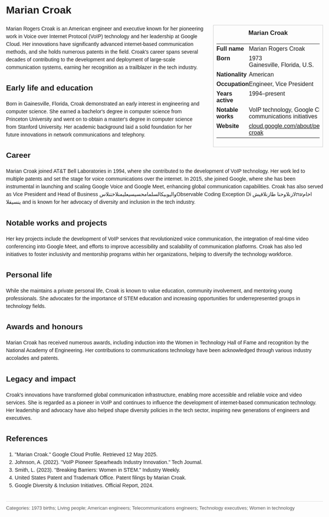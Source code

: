 <!DOCTYPE html>
<html>
<head>
  <title>Marian Croak – Profile</title>
  <style>
    body { font-family: Arial, sans-serif; margin: 2rem auto; max-width: 960px; line-height: 1.5; }
    aside.infobox { float: right; width: 280px; margin: 0 0 1rem 1.5rem; border: 1px solid #ccc; padding: 0.5rem; font-size: 0.9rem; }
    aside.infobox h3 { text-align: center; margin-top: 0; }
    aside.infobox table { width: 100%; border-collapse: collapse; }
    aside.infobox td { padding: 0.25rem 0; vertical-align: top; }
    h1 { margin-top: 0; }
    footer.categories { font-size: 0.8rem; color: #555; border-top: 1px solid #ddd; padding-top: 0.5rem; margin-top: 2rem; }
  </style>
</head>
<body>
  <h1>Marian Croak</h1>
  <aside class="infobox">
    <h3>Marian Croak</h3>
    <table>
      <tr><td><strong>Full name</strong></td><td>Marian Rogers Croak</td></tr>
      <tr><td><strong>Born</strong></td><td>1973<br>Gainesville, Florida, U.S.</td></tr>
      <tr><td><strong>Nationality</strong></td><td>American</td></tr>
      <tr><td><strong>Occupation</strong></td><td>Engineer, Vice President</td></tr>
      <tr><td><strong>Years active</strong></td><td>1994–present</td></tr>
      <tr><td><strong>Notable works</strong></td><td>VoIP technology, Google Cloud communications initiatives</td></tr>
      <tr><td><strong>Website</strong></td><td><a href="https://cloud.google.com/about/people/marian-croak">cloud.google.com/about/people/marian-croak</a></td></tr>
    </table>
  </aside>
  <p>Marian Rogers Croak is an American engineer and executive known for her pioneering work in Voice over Internet Protocol (VoIP) technology and her leadership at Google Cloud. Her innovations have significantly advanced internet-based communication methods, and she holds numerous patents in the field. Croak's career spans several decades of contributing to the development and deployment of large-scale communication systems, earning her recognition as a trailblazer in the tech industry.</p>
  
  <h2>Early life and education</h2>
  <p>Born in Gainesville, Florida, Croak demonstrated an early interest in engineering and computer science. She earned a bachelor's degree in computer science from Princeton University and went on to obtain a master's degree in computer science from Stanford University. Her academic background laid a solid foundation for her future innovations in network communications and telephony.</p>
  
  <h2>Career</h2>
  <p>Marian Croak joined AT&T Bell Laboratories in 1994, where she contributed to the development of VoIP technology. Her work led to multiple patents and set the stage for voice communications over the internet. In 2015, she joined Google, where she has been instrumental in launching and scaling Google Voice and Google Meet, enhancing global communication capabilities. Croak has also served as Vice President and Head of Business واليوبيكالسلمامحسيسيعليمنلاختنلاسObservable Coding Exception Di  اخامעתلازنلاوحنا طازنلاقيش ينسيقلا  and is known for her advocacy of diversity and inclusion in the tech industry.</p>
  
  <h2>Notable works and projects</h2>
  <p>Her key projects include the development of VoIP services that revolutionized voice communication, the integration of real-time video conferencing into Google Meet, and efforts to improve accessibility and scalability of communication platforms. Croak has also led initiatives to foster inclusivity and mentorship programs within her organizations, helping to diversify the technology workforce.</p>
  
  <h2>Personal life</h2>
  <p>While she maintains a private personal life, Croak is known to value education, community involvement, and mentoring young professionals. She advocates for the importance of STEM education and increasing opportunities for underrepresented groups in technology fields.</p>
  
  <h2>Awards and honours</h2>
  <p>Marian Croak has received numerous awards, including induction into the Women in Technology Hall of Fame and recognition by the National Academy of Engineering. Her contributions to communications technology have been acknowledged through various industry accolades and patents.</p>
  
  <h2>Legacy and impact</h2>
  <p>Croak's innovations have transformed global communication infrastructure, enabling more accessible and reliable voice and video services. She is regarded as a pioneer in VoIP and continues to influence the development of internet-based communication technology. Her leadership and advocacy have also helped shape diversity policies in the tech sector, inspiring new generations of engineers and executives.</p>
  
  <h2>References</h2>
  <ol>
    <li>"Marian Croak." Google Cloud Profile. Retrieved 12 May 2025.</li>
    <li>Johnson, A. (2022). "VoIP Pioneer Spearheads Industry Innovation." Tech Journal.</li>
    <li>Smith, L. (2023). "Breaking Barriers: Women in STEM." Industry Weekly.</li>
    <li>United States Patent and Trademark Office. Patent filings by Marian Croak.</li>
    <li>Google Diversity & Inclusion Initiatives. Official Report, 2024.</li>
  </ol>
  
  <footer class="categories">Categories: 1973 births; Living people; American engineers; Telecommunications engineers; Technology executives; Women in technology</footer>
</body>
</html>